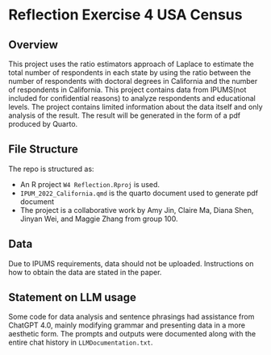 # Reflection Exercise 4 USA Census
## Overview
This project uses the ratio estimators approach of Laplace to estimate the total number of respondents in each state by using the ratio between the number of respondents with doctoral degrees in California and the number of respondents in California.
This project contains data from IPUMS(not included for confidential reasons) to analyze respondents and educational levels. The project contains limited information about the data itself and only analysis of the result. The result will be generated in the form of a pdf produced by Quarto. 

## File Structure

The repo is structured as:
-   An R project `W4 Reflection.Rproj` is used.
-   `IPUM_2022_California.qmd` is the quarto document used to generate pdf document
-   The project is a collaborative work by Amy Jin, Claire Ma, Diana Shen, Jinyan Wei, and Maggie Zhang from group 100.

## Data
Due to IPUMS requirements, data should not be uploaded. Instructions on how to obtain the data are stated in the paper.

## Statement on LLM usage

Some code for data analysis and sentence phrasings had assistance from ChatGPT 4.0, mainly modifying grammar and presenting data in a more aesthetic form. The prompts and outputs were documented along with the entire chat history in `LLMDocumentation.txt`.
